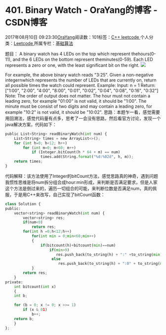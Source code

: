 
# 401. Binary Watch - OraYang的博客 - CSDN博客

2017年08月10日 09:23:30[OraYang](https://me.csdn.net/u010665216)阅读数：101标签：[C++																](https://so.csdn.net/so/search/s.do?q=C++&t=blog)[leetcode																](https://so.csdn.net/so/search/s.do?q=leetcode&t=blog)[
							](https://so.csdn.net/so/search/s.do?q=C++&t=blog)个人分类：[Leetcode																](https://blog.csdn.net/u010665216/article/category/7026962)
所属专栏：[基础算法](https://blog.csdn.net/column/details/16604.html)



题目：
A binary watch has 4 LEDs on the top which represent thehours(0-11), and the 6 LEDs on the bottom represent theminutes(0-59).
Each LED represents a zero or one, with the least significant bit on the right.
![](https://img-blog.csdn.net/20170810092429566?watermark/2/text/aHR0cDovL2Jsb2cuY3Nkbi5uZXQvdTAxMDY2NTIxNg==/font/5a6L5L2T/fontsize/400/fill/I0JBQkFCMA==/dissolve/70/gravity/Center)







For example, the above binary watch reads "3:25".
Given a non-negative integernwhich represents the number of LEDs that are currently on, return all possible times the watch could represent.
Example:
Input: n = 1
Return: ["1:00", "2:00", "4:00", "8:00", "0:01", "0:02", "0:04", "0:08", "0:16", "0:32"]
Note:
The order of output does not matter.
The hour must not contain a leading zero, for example "01:00" is not valid, it should be "1:00".
The minute must be consist of two digits and may contain a leading zero, for example "10:2" is not valid, it should be "10:02".
思路：本题乍一看，感觉需要用回溯法，感觉代码量有点多，思考了一会没有思路，然后看官方讨论，发现一个java解决方案，代码如下：

```python
public List<String> readBinaryWatch(int num) {
    List<String> times = new ArrayList<>();
    for (int h=0; h<12; h++)
        for (int m=0; m<60; m++)
            if (Integer.bitCount(h * 64 + m) == num)
                times.add(String.format("%d:%02d", h, m));
    return times;        
}
```
代码解释：该方法使用了Integer的bitCount方法，感觉思路真的神奇，遇到问题我惯性思维是将num拆分组合成hour:min形成，来判断是否满足要求，但是人家这个方法是倒过来的，遍历一切组合的可能，来判断位数是否满足num，真的佩服，于是用C++来改写，自己实现了bitCount函数：
```python
class Solution {
public:
    vector<string> readBinaryWatch(int num) {
        vector<string> res;
        if(num<0)
            return res;
        for(int h =0;h<12;h++)
            for(int min = 0;min<60;min++)
            {
                if(bitcount(h)+bitcount(min)==num)
                    if(min>9)
                       res.push_back(to_string(h) + ":" +to_string(min));
                     else 
                        res.push_back(to_string(h) + ":0" + to_string(min));
            }
        return res;
    }
private:
    int bitcount(int x)  
    {  
    int b;  
   
    for (b = 0; x != 0; x >>= 1)  
        if (x & 01)  
            b++;  
    return b;  
    }  
};
```


